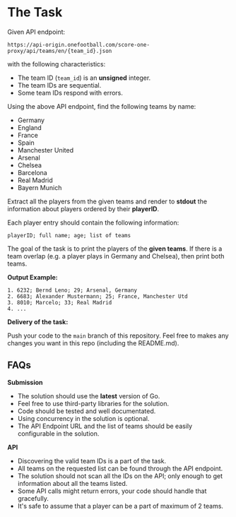 # The Task

Given API endpoint:
```
https://api-origin.onefootball.com/score-one-proxy/api/teams/en/{team_id}.json
```

with the following characteristics:
- The team ID (`team_id`) is an **unsigned** integer.
- The team IDs are sequential.
- Some team IDs respond with errors.

Using the above API endpoint, find the following teams by name:
* Germany
* England
* France
* Spain
* Manchester United
* Arsenal
* Chelsea
* Barcelona
* Real Madrid
* Bayern Munich

Extract all the players from the given teams and render to **stdout** the information about players ordered by their **playerID**.

Each player entry should contain the following information: 

```
playerID; full name; age; list of teams
```

The goal of the task is to print the players of the **given teams**. 
If there is a team overlap (e.g. a player plays in Germany and Chelsea), then print both teams.

**Output Example:**
```
1. 6232; Bernd Leno; 29; Arsenal, Germany
2. 6683; Alexander Mustermann; 25; France, Manchester Utd
3. 8010; Marcelo; 33; Real Madrid
4. ...
```

**Delivery of the task:**

Push your code to the `main` branch of this repository. 
Feel free to makes any changes you want in this repo (including the README.md).

## FAQs

**Submission**
* The solution should use the **latest** version of Go.
* Feel free to use third-party libraries for the solution.
* Code should be tested and well documentated.
* Using concurrency in the solution is optional.
* The API Endpoint URL and the list of teams should be easily configurable in the solution.

**API**
* Discovering the valid team IDs is a part of the task.
* All teams on the requested list can be found through the API endpoint.
* The solution should not scan all the IDs on the API; only enough to get information about all the teams listed.
* Some API calls might return errors, your code should handle that gracefully.
* It's safe to assume that a player can be a part of maximum of 2 teams.
